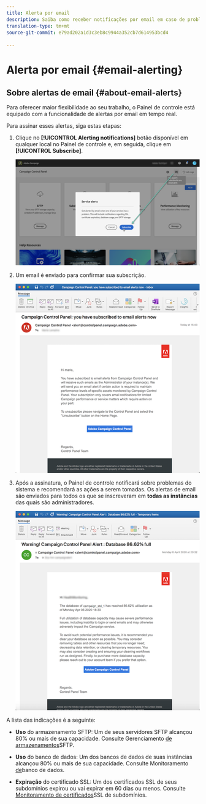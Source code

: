 ```yaml
---
title: Alerta por email
description: Saiba como receber notificações por email em caso de problemas com as instâncias de Campanha
translation-type: tm+mt
source-git-commit: e79ad202a1d3c3eb8c9944a352cb7d614953bcd4

---
```



# Alerta por email {#email-alerting}

## Sobre alertas de email {#about-email-alerts}

Para oferecer maior flexibilidade ao seu trabalho, o Painel de controle está equipado com a funcionalidade de alertas por email em tempo real.

Para assinar esses alertas, siga estas etapas:

1. Clique no **[!UICONTROL Alerting notifications]** botão disponível em qualquer local no Painel de controle e, em seguida, clique em **[!UICONTROL Subscribe]**.

   ![](assets/subscribing.png)

1. Um email é enviado para confirmar sua subscrição.

   ![](assets/email_subscription.png)

1. Após a assinatura, o Painel de controle notificará sobre problemas do sistema e recomendará as ações a serem tomadas. Os alertas de email são enviados para todos os que se inscreveram em **todas as instâncias** das quais são administradores.

   ![](assets/alert_sample.png)


A lista das indicações é a seguinte:

* **Uso** do armazenamento SFTP: Um de seus servidores SFTP alcançou 80% ou mais de sua capacidade. Consulte Gerenciamento [de armazenamentos](../../sftp/using/sftp-storage-management.md)SFTP.

* **Uso** do banco de dados: Um dos bancos de dados de suas instâncias alcançou 80% ou mais de sua capacidade. Consulte Monitoramento [de](../../performance-monitoring/using/database-monitoring.md)banco de dados.

* **Expiração** do certificado SSL: Um dos certificados SSL de seus subdomínios expirou ou vai expirar em 60 dias ou menos. Consulte [Monitoramento de certificados](../../subdomains-certificates/using/monitoring-ssl-certificates.md)SSL de subdomínios.

